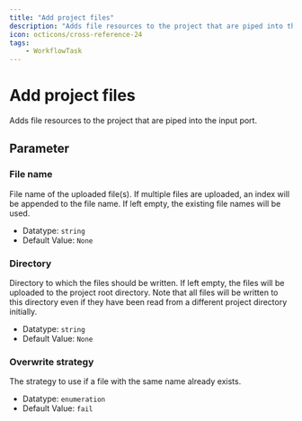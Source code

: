 ```yaml
---
title: "Add project files"
description: "Adds file resources to the project that are piped into the input port."
icon: octicons/cross-reference-24
tags: 
    - WorkflowTask
---
```

# Add project files
<!-- This file was generated - DO NOT CHANGE IT MANUALLY -->



Adds file resources to the project that are piped into the input port.

## Parameter

### File name

File name of the uploaded file(s). If multiple files are uploaded, an index will be appended to the file name. If left empty, the existing file names will be used.

- Datatype: `string`
- Default Value: `None`



### Directory

Directory to which the files should be written. If left empty, the files will be uploaded to the project root directory. Note that all files will be written to this directory even if they have been read from a different project directory initially.

- Datatype: `string`
- Default Value: `None`



### Overwrite strategy

The strategy to use if a file with the same name already exists.

- Datatype: `enumeration`
- Default Value: `fail`




